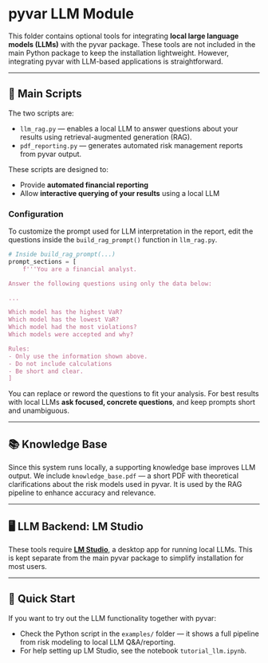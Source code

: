 # pyvar LLM Module

This folder contains optional tools for integrating **local large language models (LLMs)** with the pyvar package. These tools are not included in the main Python package to keep the installation lightweight. However, integrating pyvar with LLM-based applications is straightforward.

---

## 🔧 Main Scripts

The two scripts are:
- `llm_rag.py` — enables a local LLM to answer questions about your results using retrieval-augmented generation (RAG).
- `pdf_reporting.py` — generates automated risk management reports from pyvar output.

These scripts are designed to:
- Provide **automated financial reporting**
- Allow **interactive querying of your results** using a local LLM

### Configuration

To customize the prompt used for LLM interpretation in the report, edit the questions inside the `build_rag_prompt()` function in `llm_rag.py`.

```python
# Inside build_rag_prompt(...)
prompt_sections = [
    f'''You are a financial analyst.

Answer the following questions using only the data below:

...

Which model has the highest VaR?
Which model has the lowest VaR?
Which model had the most violations?
Which models were accepted and why?

Rules:
- Only use the information shown above.
- Do not include calculations
- Be short and clear.
]

```

You can replace or reword the questions to fit your analysis. For best results with local LLMs **ask focused, concrete questions**, and keep prompts short and unambiguous.

---

## 📚 Knowledge Base

Since this system runs locally, a supporting knowledge base improves LLM output. We include `knowledge_base.pdf` — a short PDF with theoretical clarifications about the risk models used in pyvar. It is used by the RAG pipeline to enhance accuracy and relevance.

---

## 🖥️ LLM Backend: LM Studio

These tools require **[LM Studio](https://lmstudio.ai/)**, a desktop app for running local LLMs. This is kept separate from the main pyvar package to simplify installation for most users.

---

## 🚀 Quick Start

If you want to try out the LLM functionality together with pyvar:

- Check the Python script in the `examples/` folder — it shows a full pipeline from risk modeling to local LLM Q&A/reporting.
- For help setting up LM Studio, see the notebook `tutorial_llm.ipynb`.
